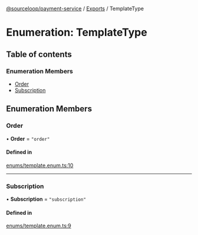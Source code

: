 [@sourceloop/payment-service](../README.md) / [Exports](../modules.md) / TemplateType

# Enumeration: TemplateType

## Table of contents

### Enumeration Members

- [Order](TemplateType.md#order)
- [Subscription](TemplateType.md#subscription)

## Enumeration Members

### Order

• **Order** = ``"order"``

#### Defined in

[enums/template.enum.ts:10](https://github.com/sourcefuse/loopback4-microservice-catalog/blob/68ec38a2a/services/payment-service/src/enums/template.enum.ts#L10)

___

### Subscription

• **Subscription** = ``"subscription"``

#### Defined in

[enums/template.enum.ts:9](https://github.com/sourcefuse/loopback4-microservice-catalog/blob/68ec38a2a/services/payment-service/src/enums/template.enum.ts#L9)
